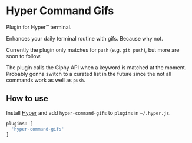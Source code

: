 # Hyper Command Gifs

Plugin for Hyper™ terminal.

Enhances your daily terminal routine with gifs. Because why not.

Currently the plugin only matches for `push` (e.g. `git push`), but more are soon to follow.

The plugin calls the Giphy API when a keyword is matched at the moment. Probably gonna switch to a curated list in the future since the not all commands work as well as `push`.

## How to use

Install [Hyper](https://hyper.is) and add `hyper-command-gifs`
to `plugins` in `~/.hyper.js`.

```javascript
plugins: [
  'hyper-command-gifs'
]
```
